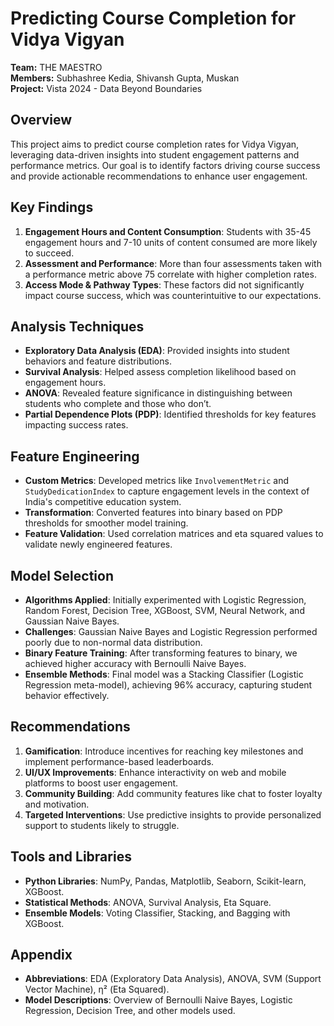 # Predicting Course Completion for Vidya Vigyan

**Team:** THE MAESTRO  
**Members:** Subhashree Kedia, Shivansh Gupta, Muskan  
**Project:** Vista 2024 - Data Beyond Boundaries

## Overview
This project aims to predict course completion rates for Vidya Vigyan, leveraging data-driven insights into student engagement patterns and performance metrics. Our goal is to identify factors driving course success and provide actionable recommendations to enhance user engagement.

## Key Findings
1. **Engagement Hours and Content Consumption**: Students with 35-45 engagement hours and 7-10 units of content consumed are more likely to succeed.
2. **Assessment and Performance**: More than four assessments taken with a performance metric above 75 correlate with higher completion rates.
3. **Access Mode & Pathway Types**: These factors did not significantly impact course success, which was counterintuitive to our expectations.

## Analysis Techniques
- **Exploratory Data Analysis (EDA)**: Provided insights into student behaviors and feature distributions.
- **Survival Analysis**: Helped assess completion likelihood based on engagement hours.
- **ANOVA**: Revealed feature significance in distinguishing between students who complete and those who don’t.
- **Partial Dependence Plots (PDP)**: Identified thresholds for key features impacting success rates.

## Feature Engineering
- **Custom Metrics**: Developed metrics like `InvolvementMetric` and `StudyDedicationIndex` to capture engagement levels in the context of India's competitive education system.
- **Transformation**: Converted features into binary based on PDP thresholds for smoother model training.
- **Feature Validation**: Used correlation matrices and eta squared values to validate newly engineered features.

## Model Selection
- **Algorithms Applied**: Initially experimented with Logistic Regression, Random Forest, Decision Tree, XGBoost, SVM, Neural Network, and Gaussian Naive Bayes.
- **Challenges**: Gaussian Naive Bayes and Logistic Regression performed poorly due to non-normal data distribution.
- **Binary Feature Training**: After transforming features to binary, we achieved higher accuracy with Bernoulli Naive Bayes.
- **Ensemble Methods**: Final model was a Stacking Classifier (Logistic Regression meta-model), achieving 96% accuracy, capturing student behavior effectively.

## Recommendations
1. **Gamification**: Introduce incentives for reaching key milestones and implement performance-based leaderboards.
2. **UI/UX Improvements**: Enhance interactivity on web and mobile platforms to boost user engagement.
3. **Community Building**: Add community features like chat to foster loyalty and motivation.
4. **Targeted Interventions**: Use predictive insights to provide personalized support to students likely to struggle.

## Tools and Libraries
- **Python Libraries**: NumPy, Pandas, Matplotlib, Seaborn, Scikit-learn, XGBoost.
- **Statistical Methods**: ANOVA, Survival Analysis, Eta Square.
- **Ensemble Models**: Voting Classifier, Stacking, and Bagging with XGBoost.

## Appendix
- **Abbreviations**: EDA (Exploratory Data Analysis), ANOVA, SVM (Support Vector Machine), η² (Eta Squared).
- **Model Descriptions**: Overview of Bernoulli Naive Bayes, Logistic Regression, Decision Tree, and other models used.
